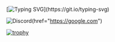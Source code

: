 [![Typing SVG](https://readme-typing-svg.demolab.com?font=Rubik&pause=1000&color=02BB00&width=435&lines=Hi%2C+my+name+is+Erlan.+I+am+a+developer!)](https://git.io/typing-svg)


![Discord](https://img.shields.io/badge/Discord-%235865F2.svg?style=for-the-badge&logo=discord&logoColor=white)(href="https://google.com")


[![trophy](https://github-profile-trophy.vercel.app/?username=ryo-ma)](https://github.com/ryo-ma/github-profile-trophy)
